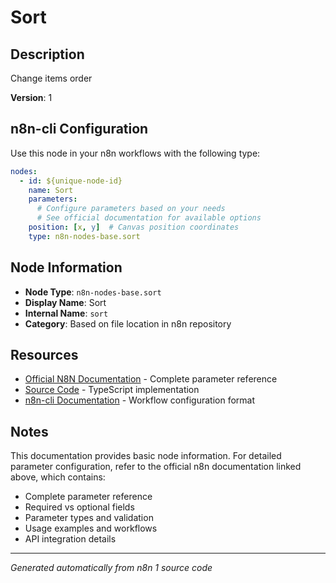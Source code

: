 # Sort

## Description

Change items order

**Version**: 1

## n8n-cli Configuration

Use this node in your n8n workflows with the following type:

```yaml
nodes:
  - id: ${unique-node-id}
    name: Sort
    parameters:
      # Configure parameters based on your needs
      # See official documentation for available options
    position: [x, y]  # Canvas position coordinates
    type: n8n-nodes-base.sort
```

## Node Information

- **Node Type**: `n8n-nodes-base.sort`
- **Display Name**: Sort
- **Internal Name**: `sort`
- **Category**: Based on file location in n8n repository

## Resources

- [Official N8N Documentation](https://docs.n8n.io/integrations/builtin/core-nodes/n8n-nodes-base.sort/) - Complete parameter reference
- [Source Code](https://github.com/n8n-io/n8n/blob/master/packages/nodes-base/nodes/Transform/Sort/Sort.node.ts) - TypeScript implementation
- [n8n-cli Documentation](https://github.com/edenreich/n8n-cli) - Workflow configuration format

## Notes

This documentation provides basic node information. For detailed parameter configuration, 
refer to the official n8n documentation linked above, which contains:

- Complete parameter reference
- Required vs optional fields
- Parameter types and validation
- Usage examples and workflows
- API integration details

---
*Generated automatically from n8n 1 source code*
